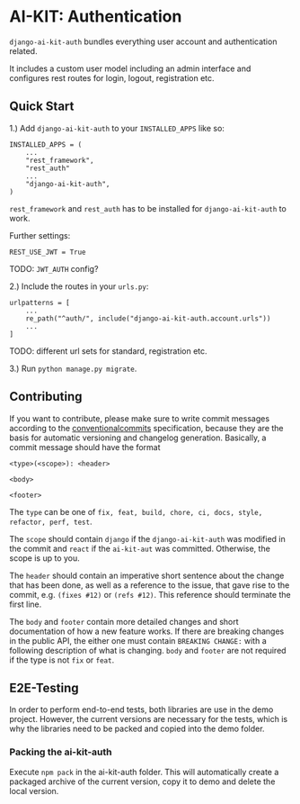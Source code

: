 # AI-KIT: Authentication

`django-ai-kit-auth` bundles everything user account and authentication related.

It includes a custom user model including an admin interface and configures rest routes for login, logout, registration etc.

## Quick Start

1.) Add `django-ai-kit-auth` to your `INSTALLED_APPS` like so:

```
INSTALLED_APPS = (
    ...
    "rest_framework",
    "rest_auth"
    ...
    "django-ai-kit-auth",
)
```
`rest_framework` and `rest_auth` has to be installed for `django-ai-kit-auth` to work.

Further settings:

```
REST_USE_JWT = True
```

TODO: `JWT_AUTH` config?

2.) Include the routes in your `urls.py`:

```
urlpatterns = [
    ...
    re_path("^auth/", include("django-ai-kit-auth.account.urls"))
    ...
]
```

TODO: different url sets for standard, registration etc.

3.) Run `python manage.py migrate`.

## Contributing

If you want to contribute, please make sure to write commit messages
according to the [conventionalcommits](https://www.conventionalcommits.org/en/v1.0.0/#summary)
specification, because they are the basis for automatic versioning and
changelog generation. Basically, a commit message should have the format

```
<type>(<scope>): <header>

<body>

<footer>
```

The `type` can be one of `fix, feat, build, chore, ci, docs, style, refactor, perf, test`.

The `scope` should contain `django` if the `django-ai-kit-auth` was modified
in the commit and `react` if the `ai-kit-aut` was committed. Otherwise,
the scope is up to you.

The `header` should contain an imperative short sentence about the change
that has been done, as well as a reference to the issue, that gave rise to
the commit, e.g. `(fixes #12)` or `(refs #12)`. This reference should
terminate the first line.

The `body` and `footer` contain more detailed changes and short documentation
of how a new feature works. If there are breaking changes in the public API,
the either one must contain `BREAKING CHANGE:` with a following description
of what is changing. `body` and `footer` are not required if the type is not
`fix` or `feat`.

## E2E-Testing

In order to perform end-to-end tests, both libraries are use in the demo project.
However, the current versions are necessary for the tests, which is why the
libraries need to be packed and copied into the demo folder.

### Packing the ai-kit-auth

Execute `npm pack` in the ai-kit-auth folder. This will automatically create
a packaged archive of the current version, copy it to demo and delete the local
version.
